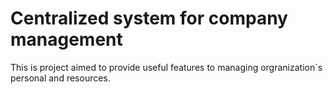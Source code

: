 # Centralized system for company management
This is project aimed to provide useful features to managing orgranization`s personal and resources.
